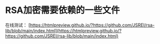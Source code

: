 # RSA加密需要依赖的一些文件

在线测试：
[https://htmlpreview.github.io/?https://github.com/JSREI/rsa-lib/blob/main/index.html](https://htmlpreview.github.io/?https://github.com/JSREI/rsa-lib/blob/main/index.html)

